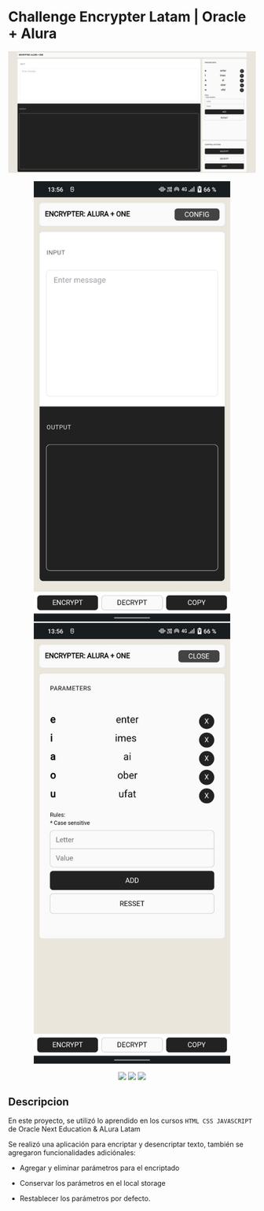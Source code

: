 
# Challenge Encrypter Latam | Oracle + Alura
<p align="center" >
     <img src="https://raw.githubusercontent.com/drulog/challenge-one-encrypter-latam/main/screenshot.png">
</p>
<p align="center" >
     <img src="https://raw.githubusercontent.com/drulog/challenge-one-encrypter-latam/main/mobile.jpeg" width="400">
     <img src="https://raw.githubusercontent.com/drulog/challenge-one-encrypter-latam/main/mobile-config.jpeg" width="400">
</p>
<div align="center">
    <img src="https://img.shields.io/badge/JavaScript-FEFF01?logo=javascript&logoColor=000000&style=for-the-badge"/>
    <img src="https://img.shields.io/badge/HTML-EC6231?logo=html5&logoColor=FFFFFF&style=for-the-badge" />
    <img src="https://img.shields.io/badge/CSS-01A3D8?logo=css3&logoColor=FFFFFF&style=for-the-badge" />
</div>


## Descripcion

En este proyecto, se utilizó lo aprendido en los cursos `HTML CSS JAVASCRIPT` de Oracle Next Education & ALura Latam

Se realizó una aplicación para encriptar y desencriptar texto, también se agregaron funcionalidades adiciónales:

- Agregar y eliminar parámetros para el encriptado

- Conservar los parámetros en el local storage

- Restablecer los parámetros por defecto.

